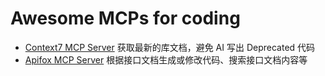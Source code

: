 # Awesome MCPs for coding

- [Context7 MCP Server](https://context7.com/) 获取最新的库文档，避免 AI 写出 Deprecated 代码
- [Apifox MCP Server](https://docs.apifox.com/apifox-mcp-server) 根据接口文档生成或修改代码、搜索接口文档内容等
